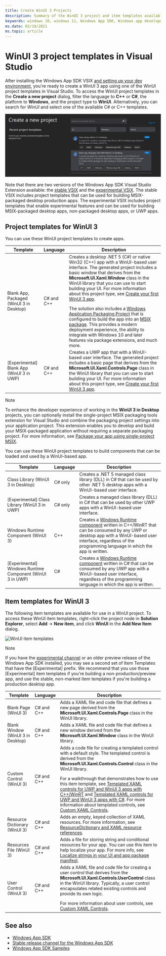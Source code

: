 ```yaml
---
title: Create WinUI 3 Projects
description: Summary of the WinUI 3 project and item templates available in Visual Studio. 
keywords: windows 10, windows 11, Windows App SDK, Windows app development platform, desktop development, win32, WinRT, uwp, toolkit sdk, winui, Windows UI Library
ms.date: 03/19/2021
ms.topic: article
---
```


# WinUI 3 project templates in Visual Studio

After installing the Windows App SDK VSIX [and setting up your dev environment](../../windows-app-sdk/set-up-your-development-environment.md), you're ready to create a WinUI 3 app using one of the WinUI project templates in Visual Studio. To access the WinUI project templates in the **Create a new project** dialog, filter the language to **C++** or **C#**, the platform to **Windows**, and the project type to **WinUI**. Alternatively, you can search for *WinUI* and select one of the available C# or C++ templates.

![WinUI project templates](images/winui3-csharp-newproject.png)

Note that there are two versions of the Windows App SDK Visual Studio Extension available: the [stable VSIX](https://aka.ms/windowsappsdk/stable-vsix) and the [experimental VSIX](https://aka.ms/windowsappsdk/experimental-vsix). The stable VSIX includes project templates that can be used for building MSIX-packaged desktop production apps. The experimental VSIX includes project templates that enable experimental features and can be used for building MSIX-packaged desktop apps, non-packaged desktop apps, or UWP apps. 

## Project templates for WinUI 3

You can use these WinUI project templates to create apps.

| Template | Language | Description |
|----------|----------|-------------|
| Blank App, Packaged (WinUI 3 in Desktop) | C# and C++ | Creates a desktop .NET 5 (C#) or native Win32 (C++) app with a WinUI-based user interface. The generated project includes a basic window that derives from the **Microsoft.UI.Xaml.Window** class in the WinUI library that you can use to start building your UI. For more information about this project type, see [Create your first WinUI 3 app](create-your-first-winui3-app.md).<p></p>The solution also includes a [Windows Application Packaging Project](/windows/msix/desktop/desktop-to-uwp-packaging-dot-net) that is configured to build the app into an [MSIX package](/windows/msix/overview). This provides a modern deployment experience, the ability to integrate with Windows 10 and later features via package extensions, and much more.  |
| [Experimental] Blank App (WinUI 3 in UWP) | C# and C++ | Creates a UWP app that with a WinUI-based user interface. The generated project includes a basic page that derives from the **Microsoft.UI.Xaml.Controls.Page** class in the WinUI library that you can use to start building your UI. For more information about this project type, see [Create your first WinUI 3 app](create-your-first-winui3-app.md). |

> [!NOTE]
> To enhance the developer experience of working in the **WinUI 3 in Desktop** projects, you can optionally install the single-project MSIX packaging tools extension for Visual Studio and combine the packaging project settings into your application project. This extension enables you to develop and build your MSIX-packaged application without requiring a separate packaging project. For more information, see [Package your app using single-project MSIX](../../windows-app-sdk/single-project-msix.md).

You can use these WinUI project templates to build components that can be loaded and used by a WinUI-based app.

| Template | Language | Description |
|----------|----------|-------------|
| Class Library (WinUI 3 in Desktop) | C# only | Creates a .NET 5 managed class library (DLL) in C# that can be used by other .NET 5 desktop apps with a WinUI-based user interface.  |
| [Experimental] Class Library (WinUI 3 in UWP)  | C# only | Creates a managed class library (DLL) in C# that can be used by other UWP apps with a WinUI-based user interface. |
| Windows Runtime Component (WinUI 3) | C++ | Creates a [Windows Runtime component](/windows/uwp/winrt-components/) written in C++/WinRT that can be consumed by any UWP or desktop app with a WinUI-based user interface, regardless of the programming language in which the app is written. |
| [Experimental] Windows Runtime Component (WinUI 3 in UWP) | C# | Creates a [Windows Runtime component](/windows/uwp/winrt-components/) written in C# that can be consumed by any UWP app with a WinUI-based user interface, regardless of the programming language in which the app is written. |

## Item templates for WinUI 3

The following item templates are available for use in a WinUI project. To access these WinUI item templates, right-click the project node in **Solution Explorer**, select **Add** -> **New item**, and click **WinUI** in the **Add New Item** dialog.

![WinUI item templates](images/winui3-addnewitem.png)

> [!NOTE]
> If you have the [experimental channel](../../windows-app-sdk/experimental-channel.md) or an older preview release of the Windows App SDK installed, you may see a second set of Item Templates that have the [Experimental] prefix. We recommend that you use those [Experimental] item templates if you're building a non-production/preview app, and use the stable, non-marked item templates if you're building a production desktop app.

| Template | Language | Description |
|----------|----------|-------------|
| Blank Page (WinUI 3) | C# and C++ | Adds a XAML file and code file that defines a new page derived from the **Microsoft.UI.Xaml.Controls.Page** class in the WinUI library. |
| Blank Window (WinUI 3 in Desktop) | C# and C++ | Adds a XAML file and code file that defines a new window derived from the **Microsoft.UI.Xaml.Window** class in the WinUI library. |
| Custom Control (WinUI 3) | C# and C++ | Adds a code file for creating a templated control with a default style. The templated control is derived from the **Microsoft.UI.Xaml.Controls.Control** class in the WinUI library.<p></p>For a walkthrough that demonstrates how to use this item template, see [Templated XAML controls for UWP and WinUI 3 apps with C++/WinRT](xaml-templated-controls-cppwinrt-winui-3.md) and [Templated XAML controls for UWP and WinUI 3 apps with C#](xaml-templated-controls-csharp-winui-3.md). For more information about templated controls, see [Custom XAML Controls](/archive/msdn-magazine/2019/may/xaml-custom-xaml-controls). |
| Resource Dictionary (WinUI 3) | C# and C++ | Adds an empty, keyed collection of XAML resources. For more information, see [ResourceDictionary and XAML resource references](/windows/uwp/design/controls-and-patterns/resourcedictionary-and-xaml-resource-references). |
| Resources File (WinUI 3) | C# and C++ | Adds a file for storing string and conditional resources for your app. You can use this item to help localize your app. For more info, see [Localize strings in your UI and app package manifest](/windows/uwp/app-resources/localize-strings-ui-manifest). |
| User Control (WinUI 3) | C# and C++ | Adds a XAML file and code file for creating a user control that derives from the **Microsoft.UI.Xaml.Controls.UserControl** class in the WinUI library. Typically, a user control encapsulates related existing controls and provide its own logic.<p></p>For more information about user controls, see [Custom XAML Controls](/archive/msdn-magazine/2019/may/xaml-custom-xaml-controls). |

## See also

- [Windows App SDK](../../windows-app-sdk/index.md)
- [Stable release channel for the Windows App SDK](../../windows-app-sdk/stable-channel.md)
- [Windows App SDK Samples](https://github.com/microsoft/WindowsAppSDK-Samples)
